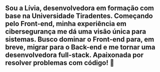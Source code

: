 ## Sou a Lívia, desenvolvedora em formação com base na Universidade Tiradentes. Começando pelo Front-end, minha experiência em cibersegurança me dá uma visão única para sistemas. Busco dominar o Front-end para, em breve, migrar para o Back-end e me tornar uma desenvolvedora full-stack. Apaixonada por resolver problemas com código! 👋

<!--
**livia4526/livia4526** is a ✨ _special_ ✨ repository because its `README.md` (this file) appears on your GitHub profile.

Here are some ideas to get you started:

- 🔭 I’m currently working on ...
- 🌱 I’m currently learning ...
- 👯 I’m looking to collaborate on ...
- 🤔 I’m looking for help with ...
- 💬 Ask me about ...
- 📫 How to reach me: ...
- 😄 Pronouns: ...
- ⚡ Fun fact: ...
-->
